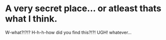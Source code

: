 # A very secret place... or atleast thats what I think.

W-what?!?!? H-h-h-how did you find this?!?! UGH! whatever...